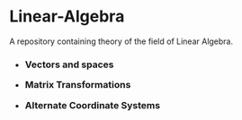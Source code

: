 # Linear-Algebra
A repository containing theory of the field of Linear Algebra.

<h3>
  
- Vectors and spaces

- Matrix Transformations

- Alternate Coordinate Systems</h3>
